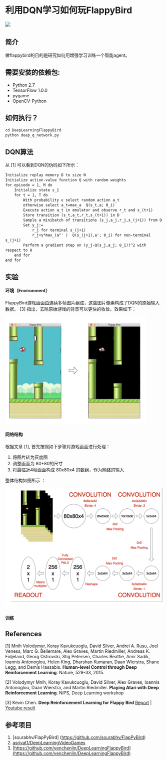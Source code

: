 # 利用DQN学习如何玩FlappyBird

<img src="./images4readme/flappy_bird_demp.gif" width="250">

## 简介
做flappybird的目的是研究如何用增强学习训练一个智能agent。

## 需要安装的依赖包:
* Python 2.7 
* TensorFlow 1.0.0
* pygame
* OpenCV-Python

## 如何执行？
```
cd DeepLearningFlappyBird
python deep_q_network.py
```

## DQN算法

从 [1] 可以看到DQN的伪码如下所示：

```
Initialize replay memory D to size N
Initialize action-value function Q with random weights
for episode = 1, M do
    Initialize state s_1
    for t = 1, T do
        With probability ϵ select random action a_t
        otherwise select a_t=max_a  Q(s_t,a; θ_i)
        Execute action a_t in emulator and observe r_t and s_(t+1)
        Store transition (s_t,a_t,r_t,s_(t+1)) in D
        Sample a minibatch of transitions (s_j,a_j,r_j,s_(j+1)) from D
        Set y_j:=
            r_j for terminal s_(j+1)
            r_j+γ*max_(a^' )  Q(s_(j+1),a'; θ_i) for non-terminal s_(j+1)
        Perform a gradient step on (y_j-Q(s_j,a_j; θ_i))^2 with respect to θ
    end for
end for
```

## 实验

#### 环境（Environment）
FlappyBird游戏画面由连续多帧图片组成，这些图片像素构成了DQN的原始输入数据。 [3] 指出，去除原始游戏的背景可以更快的收敛。效果如下：

<img src="./images4readme/preprocess.png" width="450">

#### 网络结构
根据文章 [1], 首先按照如下步骤对游戏画面进行处理：

1. 将图片转为灰度图
2. 调整画面为 80*80的尺寸
3. 将最临近4帧画面构成 80x80x4 的数组，作为网络的输入

整体结构如图所示 ：

<img src="./images4readme/network.png">


#### 训练

## References

[1] Mnih Volodymyr, Koray Kavukcuoglu, David Silver, Andrei A. Rusu, Joel Veness, Marc G. Bellemare, Alex Graves, Martin Riedmiller, Andreas K. Fidjeland, Georg Ostrovski, Stig Petersen, Charles Beattie, Amir Sadik, Ioannis Antonoglou, Helen King, Dharshan Kumaran, Daan Wierstra, Shane Legg, and Demis Hassabis. **Human-level Control through Deep Reinforcement Learning**. Nature, 529-33, 2015.

[2] Volodymyr Mnih, Koray Kavukcuoglu, David Silver, Alex Graves, Ioannis Antonoglou, Daan Wierstra, and Martin Riedmiller. **Playing Atari with Deep Reinforcement Learning**. NIPS, Deep Learning workshop

[3] Kevin Chen. **Deep Reinforcement Learning for Flappy Bird** [Report](http://cs229.stanford.edu/proj2015/362_report.pdf) | [Youtube result](https://youtu.be/9WKBzTUsPKc)

## 参考项目

1. [sourabhv/FlapPyBird] (https://github.com/sourabhv/FlapPyBird)
2. [asrivat1/DeepLearningVideoGames](https://github.com/asrivat1/DeepLearningVideoGames)
3. [https://github.com/yenchenlin/DeepLearningFlappyBird](https://github.com/yenchenlin/DeepLearningFlappyBird)


